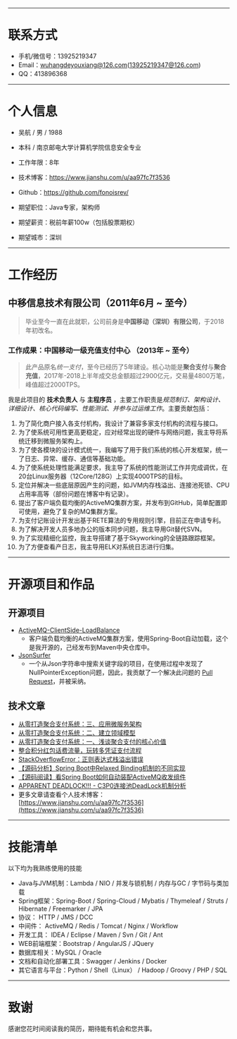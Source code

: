 
---

# 联系方式

- 手机/微信号：13925219347
- Email：wuhangdeyouxiang@126.com(13925219347@126.com)
- QQ：413896368

---

# 个人信息

 - 吴航 / 男 / 1988 
 - 本科 / 南京邮电大学计算机学院信息安全专业 
 - 工作年限：8年
 - 技术博客：https://www.jianshu.com/u/aa97fc7f3536
 - Github：https://github.com/fonoisrev/

 - 期望职位：Java专家，架构师
 - 期望薪资：税前年薪100w（包括股票期权）
 - 期望城市：深圳

---

# 工作经历

## 中移信息技术有限公司（2011年6月 ~ 至今）
> 毕业至今一直在此就职，公司前身是**中国移动（深圳）有限公司**，于2018年初改名。

### 工作成果：中国移动一级充值支付中心 （2013年 ~ 至今）
> 此产品原名*统一支付*，至今已经历了5年建设。核心功能是**聚合支付**与**聚合充值**，2017年-2018上半年成交总金额超过2900亿元，交易量4800万笔，峰值超过2000TPS。

我是此项目的 **技术负责人** 与 **主程序员** ，主要工作职责是*规范制订、架构设计、详细设计、核心代码编写、性能测试、并参与过运维工作*。主要贡献包括：

1. 为了简化商户接入各支付机构，我设计了兼容多家支付机构的流程与接口。
2. 为了使系统可用性更高更稳定，应对经常出现的硬件与网络问题，我主导将系统迁移到微服务架构上。
3. 为了使各模块的设计模式统一，我编写了用于我们系统的核心开发框架，统一了日志、异常、缓存、通信等基础功能。
4. 为了使系统处理性能满足要求，我主导了系统的性能测试工作并完成调优，在20台Linux服务器（12Core/128G）上实现4000TPS的目标。
5. 定位并解决一些底层原因产生的问题，如JVM内存栈溢出、连接池死锁、CPU占用率高等（部份问题在博客中有记录）。
6. 提出了客户端负载均衡的ActiveMQ集群方案，并发布到GitHub，简单配置即可使用，避免了复杂的MQ集群方案。
7. 为支付记账设计开发出基于RETE算法的专用规则引擎，目前正在申请专利。
8. 为了解决开发人员多地办公的版本同步问题，我主导用Git替代SVN。
9. 为了实现精细化监控，我主导搭建了基于Skyworking的全链路跟踪框架。
10. 为了方便查看产日志，我主导用ELK对系统日志进行归集。

---

# 开源项目和作品

## 开源项目

- [ActiveMQ-ClientSide-LoadBalance](https://github.com/fonoisrev/ActiveMQ-ClientSide-LoadBalance)
  - 客户端负载均衡的ActiveMQ集群方案，使用Spring-Boot自动加载，这个是我开源的，己经发布到Maven中央仓库中。
- [JsonSurfer](https://github.com/fonoisrev/JsonSurfer)
  - 一个从Json字符串中搜索关键字段的项目，在使用过程中发现了NullPointerException问题，因此，我贡献了一个解决此问题的 [Pull Request](https://github.com/jsurfer/JsonSurfer/pull/40)，并被采纳。

## 技术文章

- [从零打造聚合支付系统：三、应用微服务架构](https://www.jianshu.com/p/041c65498ede)
- [从零打造聚合支付系统：二、建立领域模型](https://www.jianshu.com/p/a2b96d374d98)
- [从零打造聚合支付系统：一、浅谈聚合支付的核心价值](https://www.jianshu.com/p/9a2d5bfe6fee)
- [整合积分红包话费流量，玩转多凭证支付流程](https://www.jianshu.com/p/75b6e7a870cd)
- [StackOverflowError：正则表达式栈溢出错误](https://www.jianshu.com/p/87d0175e1aed)
- [【源码分析】Spring Boot中Relaxed Binding机制的不同实现](https://www.jianshu.com/p/a1fbfc4f9e12)
- [【源码阅读】看Spring Boot如何自动装配ActiveMQ收发组件](https://www.jianshu.com/p/6d6d6fe7a2b7)
- [APPARENT DEADLOCK!!! - C3P0连接池DeadLock机制分析](https://www.jianshu.com/p/1a0d5129b884)
- 更多文章请查看个人技术博客：[https://www.jianshu.com/u/aa97fc7f3536](https://www.jianshu.com/u/aa97fc7f3536)
---

# 技能清单

以下均为我熟练使用的技能
- Java与JVM机制：Lambda / NIO / 并发与锁机制 / 内存与GC / 字节码与类加载 
- Spring框架：Spring-Boot / Spring-Cloud / Mybatis / Thymeleaf / Struts / Hibernate / Freemarker / JPA
- 协议： HTTP / JMS / DCC
- 中间件： ActiveMQ / Redis / Tomcat / Nginx / Workflow
- 开发工具： IDEA / Eclipse / Maven / Svn / Git / Ant
- WEB前端框架：Bootstrap / AngularJS / JQuery
- 数据库相关：MySQL / Oracle
- 文档和自动化部署工具：Swagger / Jenkins / Docker
- 其它语言与平台：Python / Shell（Linux） / Hadoop / Groovy / PHP / SQL

---

# 致谢
感谢您花时间阅读我的简历，期待能有机会和您共事。
